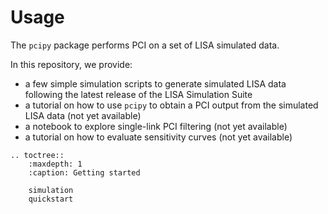 # Usage


The `pcipy` package performs PCI on a set of LISA simulated data.

In this repository, we provide:

- a few simple simulation scripts to generate simulated LISA data following the latest release of the LISA Simulation Suite
- a tutorial on how to use `pcipy` to obtain a PCI output from the simulated LISA data (not yet available)
- a notebook to explore single-link PCI filtering (not yet available)
- a tutorial on how to evaluate sensitivity curves (not yet available)

```{eval-rst}
.. toctree::
    :maxdepth: 1
    :caption: Getting started
   
    simulation
    quickstart
```
